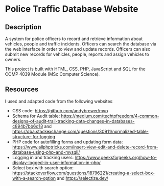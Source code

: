 # Police Traffic Database Website
## Description
A system for police officers to record and retrieve information about vehicles, people and traffic incidents. Officers can search the database via the web interface in order to view and update records. Officers can also submit new records for vehicles, people, reports and assign vehicles to owners.

This project is built with HTML, CSS, PHP, JavaScript and SQL for the COMP 4039 Module (MSc Computer Science).

## Resources
I used and adapted code from the following websites:
* CSS code: https://github.com/andybrewer/mvp
* Schema for Audit table: https://medium.com/techtofreedom/4-common-designs-of-audit-trail-tracking-data-changes-in-databases-c894b7bb6d18 and https://dba.stackexchange.com/questions/30911/normalized-table-structure-for-logging
* PHP code for autofilling forms and updating form data: https://www.allphptricks.com/insert-view-edit-and-delete-record-from-database-using-php-and-mysqli/ 
* Logging in and tracking users: https://www.geeksforgeeks.org/how-to-display-logged-in-user-information-in-php/ 
* Select box with search option: https://stackoverflow.com/questions/18796221/creating-a-select-box-with-a-search-option and https://selectize.dev/
